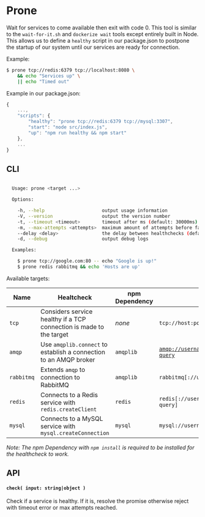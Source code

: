 # Prone
Wait for services to come available then exit with code 0. This tool is similar to the `wait-for-it.sh` and `dockerize wait` tools except entirely built in Node. This allows us to define a `healthy` script in our package.json to postpone the startup of our system until our services are ready for connection.

Example:

```sh
$ prone tcp://redis:6379 tcp://localhost:8080 \
    && echo "Services up" \
    || echo "Timed out"
```

Example in our package.json:

```js
{
    ...,
    "scripts": {
        "healthy": "prone tcp://redis:6379 tcp://mysql:3307",
        "start": "node src/index.js",
        "up": "npm run healthy && npm start"
    },
    ...
}
```

## CLI
```sh

  Usage: prone <target ...>

  Options:

    -h, --help                     output usage information
    -V, --version                  output the version number
    -t, --timeout <timeout>        timeout after ms (default: 30000ms)
    -m, --max-attempts <attempts>  maximum amount of attempts before failing
    --delay <delay>                the delay between healthchecks (default: 1000ms)
    -d, --debug                    output debug logs

  Examples:

    $ prone tcp://google.com:80 -- echo "Google is up!"
    $ prone redis rabbitmq && echo 'Hosts are up'

```

Available targets:

| Name | Healtcheck | npm Dependency | Format | Default | Example |
|---|---|---|---|---|---|
| `tcp` | Considers service healthy if a TCP connection is made to the target | *none* | `tcp://host:port` | *none* | `tcp://google.com:80` |
| `amqp` | Use `amqplib.connect` to establish a connection to an AMQP broker | `amqplib` | [`amqp://username:password@host:port/vhost?query`](http://www.rabbitmq.com/uri-spec.html) | *none* | `amqp://rabbitmq:5672` |
| `rabbitmq` | Extends `amqp` to connection to RabbitMQ | `amqplib` | `rabbitmq[://username:password@host:port]` | `rabbitmq://localhost:5672` | `rabbitmq` |
| `redis` | Connects to a Redis service with `redis.createClient` | `redis` | `redis[://username:password@host:port/vhost?query]` | `redis://localhost6389` | |`redis` |
| `mysql` | Connects to a MySQL service with `mysql.createConnection` | `mysql` | `mysql://username:password@host:port/database` | *none* | `mysql://root:root@localhost:3306/mysql` |`mysql` |

*Note: The npm Dependency with `npm install` is required to be installed for the healthcheck to work.*

## API
#### `check( input: string|object )`
Check if a service is healthy. If it is, resolve the promise otherwise reject with timeout error or max attempts reached.